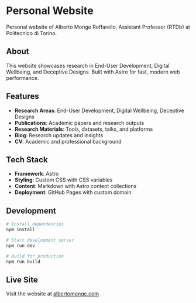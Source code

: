 # Personal Website

Personal website of Alberto Monge Roffarello, Assistant Professor (RTDb) at Politecnico di Torino.

## About

This website showcases research in End-User Development, Digital Wellbeing, and Deceptive Designs. Built with Astro for fast, modern web performance.

## Features

- **Research Areas**: End-User Development, Digital Wellbeing, Deceptive Designs
- **Publications**: Academic papers and research outputs
- **Research Materials**: Tools, datasets, talks, and platforms
- **Blog**: Research updates and insights
- **CV**: Academic and professional background

## Tech Stack

- **Framework**: Astro
- **Styling**: Custom CSS with CSS variables
- **Content**: Markdown with Astro content collections
- **Deployment**: GitHub Pages with custom domain

## Development

```bash
# Install dependencies
npm install

# Start development server
npm run dev

# Build for production
npm run build
```

## Live Site

Visit the website at [albertomonge.com](https://albertomonge.com)